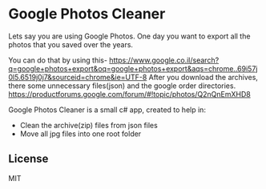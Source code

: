 # Google Photos Cleaner

Lets say you are using Google Photos.
One day you want to export all the photos that you saved over the years.

You can do that by using this- https://www.google.co.il/search?q=google+photos+export&oq=google+photos+export&aqs=chrome..69i57j0l5.6519j0j7&sourceid=chrome&ie=UTF-8
After you download the archives, there some unnecessary files(json) and the google order directories.
https://productforums.google.com/forum/#!topic/photos/Q2nQnEmXHD8

Google Photos Cleaner is a small c# app, created to help in:

  - Clean the archive(zip) files from json files
  - Move all jpg files into one root folder


License
----

MIT
